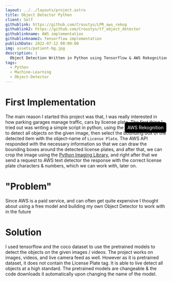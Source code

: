 ```yaml
---
layout: ../../layouts/project.astro
title: Object Detector Python
client: Self
githublink: https://github.com/Croustys/LPR_aws_rekog
githublink2: https://github.com/Croustys/tf_object_detector
githublinkname: AWS implementation
githublinkname2: Tensorflow implementation
publishDate: 2022-07-12 00:00:00
img: assets/patient-bg.jpg
description: |
  Object Detection Written in Python using Tensorflow & AWS Rekognition
tags:
  - Python
  - Machine-Learning
  - Object-Detector
---
```


# First Implementation

The main reason I started this project was that, I was really interested in how parking garages manage traffic, cars by license plate.
The first thing I tried out was writing a simple script in python, using the <span style="background-color: black; color: white; padding: 0.5rem; border-radius: 0.375rem">AWS Rekognition</span> to detect all objects on the given image, then select the bounding box of the detected item with the object-name of `License Plate`. The AWS API responded with the necessary information so that we can draw the bounding boxes around the detected license plates, and after that, we can crop the image using the [Python Imaging Library](https://pillow.readthedocs.io/en/stable/), and right after that we send a request to AWS text detector the response with the correct license plate characters & numbers, which we can work with, later on.

# "Problem"
Since AWS is a paid service, and can often get quite expensive I thought about using a free model and building my own Object Detector to work with in the future

# Solution
I used tensorflow and the coco dataset to use the pretrained models to detect the objects on the given images / videos. The project works on images, videos, and live camera feed as well. However as it is pretrained dataset, it does not contain the License Plate tag. It is able to live detect all objects at a high standard. The pretrained models are changeable & the code downloads it automatically upon changing the name of the model.



